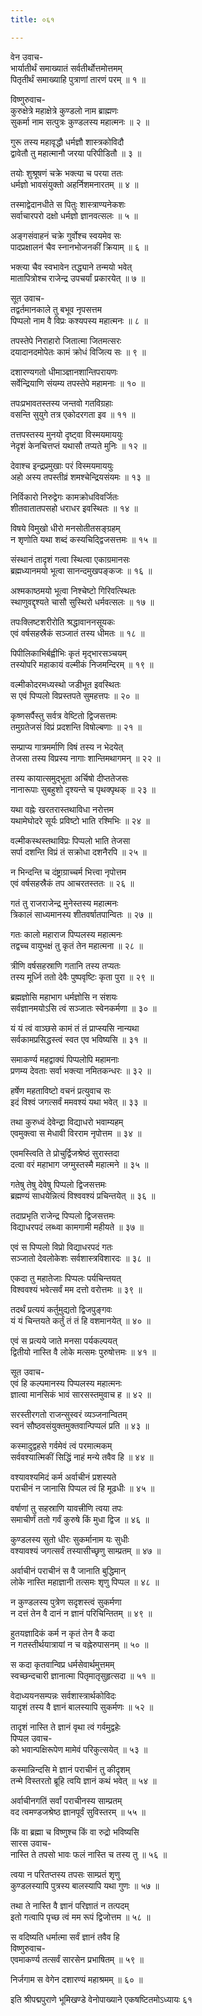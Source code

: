 ```yaml
---
title: ०६१

---
```

वेन उवाच-  
भार्यातीर्थं समाख्यातं सर्वतीर्थोत्तमोत्तमम्  
पितृतीर्थं समाख्याहि पुत्राणां तारणं परम् ॥ १ ॥


विष्णुरुवाच-  
कुरुक्षेत्रे महाक्षेत्रे कुण्डलो नाम ब्राह्मणः  
सुकर्मा नाम सत्पुत्रः कुण्डलस्य महात्मनः ॥ २ ॥


गुरू तस्य महावृद्धौ धर्मज्ञौ शास्त्रकोविदौ  
द्वावेतौ तु महात्मानौ जरया परिपीडितौ ॥ ३ ॥


तयोः शुश्रूषणं चक्रे भक्त्या च परया ततः  
धर्मज्ञो भावसंयुक्तो अहर्निशमनारतम् ॥ ४ ॥


तस्माद्वेदानधीते स पितुः शास्त्राण्यनेकशः  
सर्वाचारपरो दक्षो धर्मज्ञो ज्ञानवत्सलः ॥ ५ ॥


अङ्गसंवाहनं चक्रे गुर्वोश्च स्वयमेव सः  
पादप्रक्षालनं चैव स्नानभोजनकीं क्रियाम् ॥ ६ ॥


भक्त्या चैव स्वभावेन तद्ध्याने तन्मयो भवेत्  
मातापित्रोश्च राजेन्द्र उपचर्यां प्रकारयेत् ॥ ७ ॥


सूत उवाच-  
तद्वर्तमानकाले तु बभूव नृपसत्तम  
पिप्पलो नाम वै विप्रः कश्यपस्य महात्मनः ॥ ८ ॥


तपस्तेपे निराहारो जितात्मा जितमत्सरः  
दयादानदमोपेतः कामं क्रोधं विजित्य सः ॥ ९ ॥


दशारण्यगतो धीमाञ्ज्ञानशान्तिपरायणः  
सर्वेन्द्रियाणि संयम्य तपस्तेपे महामनाः ॥ १० ॥


तपःप्रभावतस्तस्य जन्तवो गतविग्रहाः  
वसन्ति सुयुगे तत्र एकोदरगता इव ॥ ११ ॥


तत्तपस्तस्य मुनयो दृष्ट्वा विस्मयमाययुः  
नेदृशं केनचित्तप्तं यथासौ तप्यते मुनिः ॥ १२ ॥


देवाश्च इन्द्रप्रमुखाः परं विस्मयमाययुः  
अहो अस्य तपस्तीव्रं शमश्चेन्द्रियसंयमः ॥ १३ ॥


निर्विकारो निरुद्वेगः कामक्रोधविवर्जितः  
शीतवातातपसहो धराधर इवस्थितः ॥ १४ ॥


विषये विमुखो धीरो मनसोतीतसङ्ग्रहम्  
न शृणोति यथा शब्दं कस्यचिद्द्विजसत्तमः ॥ १५ ॥


संस्थानं तादृशं गत्वा स्थित्वा एकाग्रमानसः  
ब्रह्मध्यानमयो भूत्वा सानन्दमुखपङ्कजः ॥ १६ ॥


अश्मकाष्ठमयो भूत्वा निश्चेष्टो गिरिवत्स्थितः  
स्थाणुवद्दृश्यते चासौ सुस्थिरो धर्मवत्सलः ॥ १७ ॥


तपःक्लिष्टशरीरोति श्रद्धावाननसूयकः  
एवं वर्षसहस्रैकं सञ्जातं तस्य धीमतः ॥ १८ ॥


पिपीलिकाभिर्बह्वीभिः कृतं मृद्भारसञ्चयम्  
तस्योपरि महाकायं वल्मीकं निजमन्दिरम् ॥ १९ ॥


वल्मीकोदरमध्यस्थो जडीभूत इवस्थितः  
स एवं पिप्पलो विप्रस्तपते सुमहत्तपः ॥ २० ॥


कृष्णसर्पैस्तु सर्वत्र वेष्टितो द्विजसत्तमः  
तमुग्रतेजसं विप्रं प्रदशन्ति विषोल्बणाः ॥ २१ ॥


सम्प्राप्य गात्रमर्माणि विषं तस्य न भेदयेत्  
तेजसा तस्य विप्रस्य नागाः शान्तिमथागमन् ॥ २२ ॥


तस्य कायात्समुद्भूता अर्चिषो दीप्ततेजसः  
नानारूपाः सुबहुशो दृश्यन्ते च पृथक्पृथक् ॥ २३ ॥


यथा वह्नेः खरतरास्तथाविधा नरोत्तम  
यथामेघोदरे सूर्यः प्रविष्टो भाति रश्मिभिः ॥ २४ ॥


वल्मीकस्थस्तथाविप्रः पिप्पलो भाति तेजसा  
सर्पा दशन्ति विप्रं तं सक्रोधा दशनैरपि ॥ २५ ॥


न भिन्दन्ति च दंष्ट्राग्राच्चर्म भित्त्वा नृपोत्तम  
एवं वर्षसहस्रैकं तप आचरतस्ततः ॥ २६ ॥


गतं तु राजराजेन्द्र मुनेस्तस्य महात्मनः  
त्रिकालं साध्यमानस्य शीतवर्षातपान्वितः ॥ २७ ॥


गतः कालो महाराज पिप्पलस्य महात्मनः  
तद्वच्च वायुभक्षं तु कृतं तेन महात्मना ॥ २८ ॥


त्रीणि वर्षसहस्राणि गतानि तस्य तप्यतः  
तस्य मूर्ध्नि ततो देवैः पुष्पवृष्टिः कृता पुरा ॥ २९ ॥


ब्रह्मज्ञोसि महाभाग धर्मज्ञोसि न संशयः  
सर्वज्ञानमयोऽसि त्वं सञ्जातः स्वेनकर्मणा ॥ ३० ॥


यं यं त्वं वाञ्छसे कामं तं तं प्राप्स्यसि नान्यथा  
सर्वकामप्रसिद्धस्त्वं स्वत एव भविष्यसि ॥ ३१ ॥


समाकर्ण्य महद्वाक्यं पिप्पलोपि महामनाः  
प्रणम्य देवताः सर्वा भक्त्या नमितकन्धरः ॥ ३२ ॥


हर्षेण महताविष्टो वचनं प्रत्युवाच सः  
इदं विश्वं जगत्सर्वं ममवश्यं यथा भवेत् ॥ ३३ ॥


तथा कुरुध्वं देवेन्द्रा विद्याधरो भवाम्यहम्  
एवमुक्त्वा स मेधावी विरराम नृपोत्तम ॥ ३४ ॥


एवमस्त्विति ते प्रोचुर्द्विजश्रेष्ठं सुरास्तदा  
दत्वा वरं महाभाग जग्मुस्तस्मै महात्मने ॥ ३५ ॥


गतेषु तेषु देवेषु पिप्पलो द्विजसत्तमः  
ब्रह्मण्यं साधयेन्नित्यं विश्ववश्यं प्रचिन्तयेत् ॥ ३६ ॥


तदाप्रभृति राजेन्द्र पिप्पलो द्विजसत्तमः  
विद्याधरपदं लब्ध्वा कामगामी महीयते ॥ ३७ ॥


एवं स पिप्पलो विप्रो विद्याधरपदं गतः  
सञ्जातो देवलोकेशः सर्वशास्त्रविशारदः ॥ ३८ ॥


एकदा तु महातेजाः पिप्पलः पर्यचिन्तयत्  
विश्ववश्यं भवेत्सर्वं मम दत्तो वरोत्तमः ॥ ३९ ॥


तदर्थं प्रत्ययं कर्तुमुद्यतो द्विजपुङ्गवः  
यं यं चिन्तयते कर्तुं तं तं हि वशमानयेत् ॥ ४० ॥


एवं स प्रत्यये जाते मनसा पर्यकल्पयत्  
द्वितीयो नास्ति वै लोके मत्समः पुरुषोत्तमः ॥ ४१ ॥


सूत उवाच-  
एवं हि कल्पमानस्य पिप्पलस्य महात्मनः  
ज्ञात्वा मानसिकं भावं सारसस्तमुवाच ह ॥ ४२ ॥


सरस्तीरगतो राजन्सुस्वरं व्यञ्जनान्वितम्  
स्वनं सौष्ठवसंयुक्तमुक्तवान्पिप्पलं प्रति ॥ ४३ ॥


कस्मादुद्वहसे गर्वमेवं त्वं परमात्मकम्  
सर्ववश्यात्मिकीं सिद्धिं नाहं मन्ये तवैव हि ॥ ४४ ॥


वश्यावश्यमिदं कर्म अर्वाचीनं प्रशस्यते  
पराचीनं न जानासि पिप्पल त्वं हि मूढधीः ॥ ४५ ॥


वर्षाणां तु सहस्राणि यावत्त्रीणि त्वया तपः  
समाचीर्णं ततो गर्वं कुरुषे किं मुधा द्विज ॥ ४६ ॥


कुण्डलस्य सुतो धीरः सुकर्मानाम यः सुधीः  
वश्यावश्यं जगत्सर्वं तस्यासीच्छृणु साम्प्रतम् ॥ ४७ ॥


अर्वाचीनं पराचीनं स वै जानाति बुद्धिमान्  
लोके नास्ति महाज्ञानी तत्समः शृणु पिप्पल ॥ ४८ ॥


न कुण्डलस्य पुत्रेण सदृशस्त्वं सुकर्मणा  
न दत्तं तेन वै दानं न ज्ञानं परिचिन्तितम् ॥ ४९ ॥


हुतयज्ञादिकं कर्म न कृतं तेन वै कदा  
न गतस्तीर्थयात्रायां न च वह्नेरुपासनम् ॥ ५० ॥


स कदा कृतवान्विप्र धर्मसेवार्थमुत्तमम्  
स्वच्छन्दचारी ज्ञानात्मा पितृमातृसुहृत्सदा ॥ ५१ ॥


वेदाध्ययनसम्पन्नः सर्वशास्त्रार्थकोविदः  
यादृशं तस्य वै ज्ञानं बालस्यापि सुकर्मणः ॥ ५२ ॥


तादृशं नास्ति ते ज्ञानं वृथा त्वं गर्वमुद्वहेः  
पिप्पल उवाच-  
को भवान्पक्षिरूपेण मामेवं परिकुत्सयेत् ॥ ५३ ॥


कस्मान्निन्दसि मे ज्ञानं पराचीनं तु कीदृशम्  
तन्मे विस्तरतो ब्रूहि त्वयि ज्ञानं कथं भवेत् ॥ ५४ ॥


अर्वाचीनगतिं सर्वां पराचीनस्य साम्प्रतम्  
वद त्वमण्डजश्रेष्ठ ज्ञानपूर्वं सुविस्तरम् ॥ ५५ ॥


किं वा ब्रह्मा च विष्णुश्च किं वा रुद्रो भविष्यसि  
सारस उवाच-  
नास्ति ते तपसो भावः फलं नास्ति च तस्य तु ॥ ५६ ॥


त्वया न परितप्तस्य तपसः साम्प्रतं शृणु  
कुण्डलस्यापि पुत्रस्य बालस्यापि यथा गुणः ॥ ५७ ॥


तथा ते नास्ति वै ज्ञानं परिज्ञातं न तत्पदम्  
इतो गत्वापि पृच्छ त्वं मम रूपं द्विजोत्तम ॥ ५८ ॥


स वदिष्यति धर्मात्मा सर्वं ज्ञानं तवैव हि  
विष्णुरुवाच-  
एवमाकर्ण्य तत्सर्वं सारसेन प्रभाषितम् ॥ ५९ ॥


निर्जगाम स वेगेन दशारण्यं महाश्रमम् ॥ ६० ॥


इति श्रीपद्मपुराणे भूमिखण्डे वेनोपाख्याने एकषष्टितमोऽध्यायः ६१